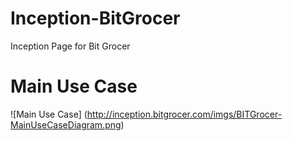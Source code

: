 # Inception-BitGrocer
Inception Page for Bit Grocer


# Main Use Case
![Main Use Case]
(http://inception.bitgrocer.com/imgs/BITGrocer-MainUseCaseDiagram.png)

